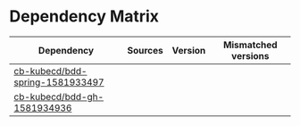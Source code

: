 # Dependency Matrix

Dependency | Sources | Version | Mismatched versions
---------- | ------- | ------- | -------------------
[cb-kubecd/bdd-spring-1581933497](https://github.com/cb-kubecd/bdd-spring-1581933497.git) |  | []() | 
[cb-kubecd/bdd-gh-1581934936](https://github.com/cb-kubecd/bdd-gh-1581934936.git) |  | []() | 
